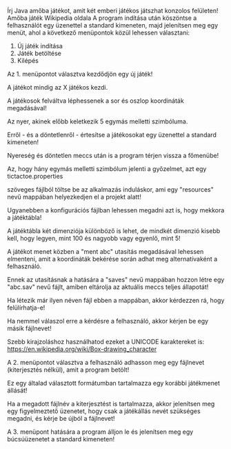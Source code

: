 Írj Java amőba játékot, amit két emberi játékos játszhat konzolos felületen!
Amőba játék Wikipedia oldala
A program indítása után köszöntse a felhasználót egy üzenettel a standard kimeneten, majd jelenítsen
meg egy menüt, ahol a következő menüpontok közül lehessen választani:
1. Új játék indítása
3. Játék betöltése
4. Kilépés


Az 1. menüpontot választva kezdődjön egy új játék!

A játékot mindig az X játékos kezdi.

A játékosok felváltva léphessenek a sor és oszlop koordináták megadásával!

Az nyer, akinek előbb keletkezik 5 egymás melletti szimbóluma.

Erről - és a döntetlenről - értesítse a játékosokat egy üzenettel a standard kimeneten!

Nyereség és döntetlen meccs után is a program térjen vissza a főmenübe!

Az, hogy hány egymás melletti szimbólum jelenti a győzelmet, azt egy tictactoe.properties

szöveges fájlból töltse be az alkalmazás induláskor, ami egy "resources" nevű mappában helyezkedjen
el a projekt alatt!

Ugyanebben a konfigurációs fájlban lehessen megadni azt is, hogy mekkora a játéktábla!

A játéktábla két dimenziója különböző is lehet, de mindkét dimenzió kisebb kell, hogy legyen, mint 100
és nagyobb vagy egyenlő, mint 5!

A játékot menet közben a "ment abc" utasítás megadásával lehessen elmenteni, amit a koordináták
bekérése során adhat meg alternatívaként a felhasználó.

Ennek az utasításnak a hatására a "saves" nevű mappában hozzon létre egy "abc.sav" nevű fájlt,
amiben eltárolja az aktuális meccs teljes állapotát!

Ha létezik már ilyen néven fájl ebben a mappában, akkor kérdezzen rá, hogy felülírhatja-e!

Ha nemmel válaszol erre a kérdésre a felhasználó, akkor kérjen be egy másik fájlnevet!

Szebb kirajzoláshoz használhatod ezeket a UNICODE karaktereket is:
https://en.wikipedia.org/wiki/Box-drawing_character

A 2. menüpontot választva a felhasználó adhasson meg egy fájlnevet (kiterjesztés nélkül), amit a
program betölt!

Ez egy általad választott formátumban tartalmazza egy korábbi játékmenet állását!

Ha a megadott fájlnév a kiterjesztést is tartalmazza, akkor jelenítsen meg egy figyelmeztető üzenetet,
hogy csak a játékállás nevét szükséges megadni, és kérje be újból a fájlnevet!

A 3. menüpont hatására a program álljon le és jelenítsen meg egy búcsúüzenetet a standard kimeneten!
